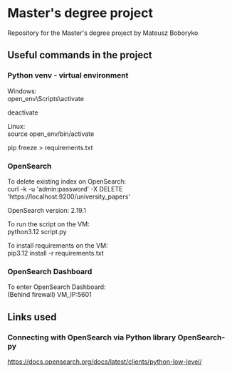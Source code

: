 # Master's degree project

Repository for the Master's degree project by Mateusz Boboryko

## Useful commands in the project

### Python venv - virtual environment

Windows:<br>
open_env\Scripts\activate

deactivate

Linux:<br>
source open_env/bin/activate

pip freeze > requirements.txt

### OpenSearch

To delete existing index on OpenSearch:<br>
curl -k -u 'admin:password' -X DELETE 'https://localhost:9200/university_papers'

OpenSearch version: 2.19.1

To run the script on the VM:<br>
python3.12 script.py

To install requirements on the VM:<br>
pip3.12 install -r requirements.txt

### OpenSearch Dashboard

To enter OpenSearch Dashboard: <br>
(Behind firewall)
VM_IP:5601

## Links used

### Connecting with OpenSearch via Python library OpenSearch-py

https://docs.opensearch.org/docs/latest/clients/python-low-level/
